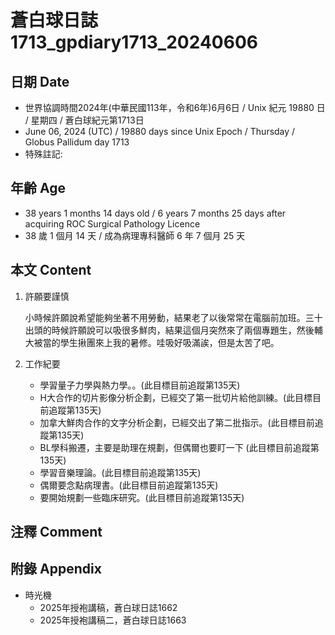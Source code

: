 [_metadata_:encoding]: - "utf-8"
[_metadata_:language]: - "zh-Hant-TW"
[_metadata_:fileformat]: - "markdown"
[_metadata_:MIME_type]: - "text/plain"
[_metadata_:markdown_version]: - "commonmark version 0.30"
[_metadata_:markdown_spec]: - "https://spec.commonmark.org/0.30/"

# 蒼白球日誌1713_gpdiary1713_20240606 #

## 日期 Date ##

* 世界協調時間2024年(中華民國113年，令和6年)6月6日 / Unix 紀元 19880 日 / 星期四 / 蒼白球紀元第1713日
* June 06, 2024 (UTC) / 19880 days since Unix Epoch / Thursday / Globus Pallidum day 1713
* 特殊註記:

## 年齡 Age ##

* 38 years 1 months 14 days old / 6 years 7 months 25 days after acquiring ROC Surgical Pathology Licence
* 38 歲 1 個月 14 天 / 成為病理專科醫師 6 年 7 個月 25 天

## 本文 Content ##

1. 許願要謹慎

    小時候許願說希望能夠坐著不用勞動，結果老了以後常常在電腦前加班。三十出頭的時候許願說可以吸很多鮮肉，結果這個月突然來了兩個專題生，然後輔大被當的學生揪團來上我的暑修。哇吸好吸滿誒，但是太苦了吧。

2. 工作紀要

    - 學習量子力學與熱力學。。(此目標目前追蹤第135天)
    - H大合作的切片影像分析企劃，已經交了第一批切片給他訓練。(此目標目前追蹤第135天)
    - 加拿大鮮肉合作的文字分析企劃，已經交出了第二批指示。(此目標目前追蹤第135天)
    - BL學科搬遷，主要是助理在規劃，但偶爾也要盯一下 (此目標目前追蹤第135天)
    - 學習音樂理論。(此目標目前追蹤第135天)
    - 偶爾要念點病理書。(此目標目前追蹤第135天)
    - 要開始規劃一些臨床研究。(此目標目前追蹤第135天)

## 注釋 Comment ##


## 附錄 Appendix ##

* 時光機
    - 2025年授袍講稿，蒼白球日誌1662
    - 2025年授袍講稿二，蒼白球日誌1663
